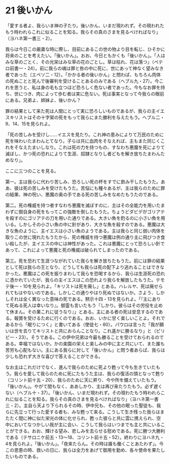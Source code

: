 # 21 後いかん

「愛する者よ、我らいま神の子たり。後いかん、いまだ現われず。その現われたもう時われらこれに似ることを知る。我らその真のさまを見るべければなり」（ヨハネ第一書三・2）。

我らは今日この厳粛な時に際し、目前にあるこの世の物より目を転じ、ひそかに将来のことを考えたい。「後いかん」。おお、今日ともかくも「後いかん」。「人はみな草のごとく、その光栄はみな草の花のごとし。草は枯れ、花は落つ」（ペテロ前書一・24）。前に我らの魂は罪と咎の中に死に、世にあって神なく望みなき者であった（エペソ二・12）。「かかる者の後いかん」と問わぱ、もちろん肉体の死ぬことと死んで後審判を受けることあるのみである（へブル九・27）。今これを思うと、私は身の毛も立つほど恐ろしく危ない者であった。今もなお罪を持ち、世につき、肉によって歩む者は実に危ない。死は事実となって今我らの眼前にある。兄弟よ、姉妹よ、後いかん？

罪の結果として来た死は人間にとって実に恐ろしいものであるが、我らの主イエスキリストはその十字架の死をもって我らにまた勝利を与えたもう。へブル二・9、14、15を見られよ。

「死の苦しみを受けし……イエスを見たり。これ神の恵みによりて万民のために死を味わいたまわんとてなり。子らは共に血肉をそなえれば、主もまた同じくこれをそなえたまいしなり。これは死の力を持つもの、すなわち悪魔を死によりて滅ぼし、かつ死の恐れによりて生涯、奴隷となりし者どもを解き放ちたまわんためなり」。

ここに三つのことを見る。

第一。主は我らに代わり苦しみ、恐ろしい死の杯をすでに飲み干したもうた。ああ、彼は死の苦しみを受けたもうた。苦悩にも種々あるが、主は我らのために罪の結果、神の呪い、悪魔の奥の手である死の苦しみをなめたもうたのである。

第二。死の権威を持つ者すなわち悪魔を滅ぼすのに、主はその全能力を用いたまわずに御自身の死をもってこの強敵を倒したもうた。ちょうどダビデがゴリアテを殺すのにゴリアテの刀を用いた通りである。大きい魚を釣るのに小さい魚を用いる。しかしその小さい魚の中に針があり、大きな魚を殺すのである。悪魔は大きな魚のように、主イエスは小さい魚のようである。主は我らと同じ弱い肉体を取りこの世に現れたもうたから、死の権威を持つ悪魔は例の通り主に飛びつき食い殺したが、主イエスの中には神性があった。これは悪魔にとって恐ろしい針であって、これによって悪魔と死の権威は破られてしまったのである。

第三。死を恐れて生涯つながれていた我らを解き放ちたもうた。前には罪の結果として死は我らの王となり、どうしても我らは死の配下より逃れることはできなかった。悪魔はこの死を振りまわして我らを恐喝するから、我らは生涯死の恐れに憑かれていたが、我らの主イエスはこの恐れより我らを解放したもうた。テモテ後一・10を見られよ。「キリストは死を廃し」とある。ハレルヤ、死は廃せられてもはやないのである。しかしこの通りやはり死ぬではないか。さよう、しかしそれは全く異なった意味の死である。黙示十四・13を見られよ。「『主にありて死ぬる死人は幸いなり』。御霊も言いたもう『しかり。彼らはその労役を止めて休まん。その業これに従うなり』」とある。主にある者の死は安息するのである。報賞を受けるために行くのである。おお、いかに甘く楽しいことよ。それであるから「眠りにつく」と書いてある（使徒七・60）。パウロは言った「我が願いは世を去りてキリストと共におらんことなり。これ遙かに勝るなり」と（ピリピ一・23）。そうである。この伊中兄弟は今最も勝ることを受けておられるのである。幸福ではないか。かの楽園の栄えと楽しみの中に主と共にいて、また誰も苦労も心配もない。主にある我らに対して「後いかん」と問う者あらぱ、我らは少しも恐れず大きな喜びで答えることができる。

なお主はこれだけでなく、進んで我らのために死より甦って今も生きていたもう。我らを愛して我らのために死にたもうた主は、我らの復活の頭となって甦り（コリント前十五・20）、我らのために天に昇り、今や所を備えていたもう。「後いかん」。やがて間もなく、ああしかり、主は再び来たりたもう。必ず遅くない（へブル十・37）。「後いかん、いまだ現われず。その現わたもう時われらこれに似ることを知る。我らその真のさまを見るべければなり」（ヨハネ第一書三・2）。主自ら天より下られるその時、伊中兄も、その他の眠った聖徒も、我らに先立って行った愛する者も、みな甦って来る。こうして生き残った我らはまたたく間に神に似た栄光の体に化せられ、甦った彼らと共に雲に携えられ、空中においてなつかしい我が主に会い、こうして我らはいつまでも主と共にいることができる。おお、輝ける望み、悲しみを去らせる慰めである。死に勝つ大勝利である（テサロニケ前五・13〜18、コリント前十五・52）。終わりにヨハネ九・4を見られよ。「後いかん」。「夜来たらん。その時は誰も働くことあたわず」。今この恩恵の時、救いの日に、我らは全力をあげて御用を勤め、各々使命を果たしたいものである。

